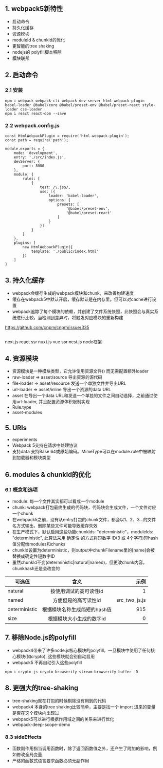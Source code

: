 ## 1. webpack5新特性
- 启动命令
- 持久化缓存
- 资源模块
- moduleId & chunkId的优化
- 更智能的tree shaking
- nodejs的 polyfill脚本移除
- 模块联邦

## 2. 启动命令

### 2.1 安装

```
npm i webpack webpack-cli webpack-dev-server html-webpack-plugin babel-loader @babel/core @babel/preset-env @babel/preset-react style-loader css-loader
npm i react react-dom --save

```

### 2.2 webpack.config.js

```
const HtmlWebpackPlugin = require('html-webpack-plugin');
const path = require('path');

module.exports = {
    mode: 'development',
    entry: './src/index.js',
    devServer: {
        port: 8080
    },
    module: {
        rules: [
            {
                test: /\.js$/,
                use: [{
                    loader: 'babel-loader',
                    options: {
                        presets: [
                            '@babel/preset-env',
                            '@babel/preset-react'
                        ]
                    }
                }]
            }
        ]
    },
    plugins: [
        new HtmlWebpackPlugin({
            template: './public/index.html'
        })
    ]
}

```

## 3. 持久化缓存

- webpack会缓存生成的webpack模块和chunk，来改善构建速度
- 缓存在webpack5中默认开启，缓存默认是在内存里，但可以对cache进行设置
- webpack追踪了每个模块的依赖，并创建了文件系统快照，此快照会与真实系统进行比较，当检测到差异时，将触发对应模块的重新构建

https://github.com/cnpm/cnpm/issue/335
```

```

next.js  react ssr
nuxt.js  vue  ssr
nest.js  node框架


## 4. 资源模块

- 资源模块是一种模块类型，它允许使用资源文件() 而无需配置额外loader
- raw-loader => asset/source  导出资源的源代码
- file-loader => asset/resource 发送一个单独文件并导出URL
- url-loader => asset/inline    导出一个资源的data  URL
- asset 在导出一个data  URL和发送一个单独的文件之间自动选择，之前通过使用url-loader, 并且配置资源体积限制实现
- Rule.type
- asset-modules


## 5. URIs
- experiments
- Webpack 5支持在请求中处理协议
- 支持data  支持Base 64或原始编码。MimeType可以在module.rule中被映射到加载器和模块类型

## 6. modules & chunkId的优化
### 6.1 概念和选项
- module: 每一个文件其实都可以看成一个module
- chunk: webpack打包最终生成的代码块，代码块会生成文件，一个文件对应一个chunk
- 在webpack5之前，没有从entry打包的chunk文件，都会以1、2、3...的文件名方式输出，删除某些文件可能导致缓存失效
- 在生产模式下，默认启用这些功能chunkIds: "deterministic"，moduleIds: "deterministic", 此算法采用 确定性 的方式将短数字 ID(3 或 4个字符)短hash值分配给modules和chunks
- chunkId设置为deterministic，则output中chunkFilename里的[name]会被替换成确定性短数字ID
- 虽然chunkId不变(deterministic|natural|named)，但更改chunk内容，chunkhash还是会改变的

可选值|含义|示例
---|:--:|---:
natural|按使用调试的高可读性id|1
named|方便但是的高可读性id|src_two_js.js
deterministic|根据模块名称生成简短的hash值|915
size|根据模块大小生成的数字id|0

## 7. 移除Node.js的polyfill
- webpack4带来了许多node.js核心模块的polyfill，一旦模块中使用了任何核心模块(如crypto), 这些模块就会别自动启用
- webpack5 不再自动引入这些polyfill

```
npm i crypto-js crypto-browserify stream-browserify buffer -D
```
## 8. 更强大的tree-shaking

- tree-shaking就在打包的时候剔除没有用到的代码
- webpack4 本身的tree shaking比较简单，主要是找一个 import 进来的变量是否在这个模块内出现过
- webpack5可以进行根据作用域之间的关系来进行优化
- webpack-deep-scope-demo


### 8.3 sideEffects
- 函数副作用指当调用函数时，除了返回函数值之外，还产生了附加的影响，例如修改全局变量
- 严格的函数式语言要求函数必须无副作用